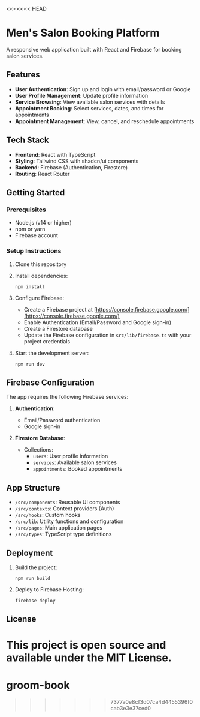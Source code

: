 <<<<<<< HEAD

# Men's Salon Booking Platform

A responsive web application built with React and Firebase for booking salon services.

## Features

- **User Authentication**: Sign up and login with email/password or Google
- **User Profile Management**: Update profile information
- **Service Browsing**: View available salon services with details
- **Appointment Booking**: Select services, dates, and times for appointments
- **Appointment Management**: View, cancel, and reschedule appointments

## Tech Stack

- **Frontend**: React with TypeScript
- **Styling**: Tailwind CSS with shadcn/ui components
- **Backend**: Firebase (Authentication, Firestore)
- **Routing**: React Router

## Getting Started

### Prerequisites

- Node.js (v14 or higher)
- npm or yarn
- Firebase account

### Setup Instructions

1. Clone this repository
2. Install dependencies:
   ```
   npm install
   ```
3. Configure Firebase:
   - Create a Firebase project at [https://console.firebase.google.com/](https://console.firebase.google.com/)
   - Enable Authentication (Email/Password and Google sign-in)
   - Create a Firestore database
   - Update the Firebase configuration in `src/lib/firebase.ts` with your project credentials

4. Start the development server:
   ```
   npm run dev
   ```

## Firebase Configuration

The app requires the following Firebase services:

1. **Authentication**:
   - Email/Password authentication
   - Google sign-in

2. **Firestore Database**:
   - Collections:
     - `users`: User profile information
     - `services`: Available salon services
     - `appointments`: Booked appointments

## App Structure

- `/src/components`: Reusable UI components
- `/src/contexts`: Context providers (Auth)
- `/src/hooks`: Custom hooks
- `/src/lib`: Utility functions and configuration
- `/src/pages`: Main application pages
- `/src/types`: TypeScript type definitions

## Deployment

1. Build the project:
   ```
   npm run build
   ```

2. Deploy to Firebase Hosting:
   ```
   firebase deploy
   ```

## License

This project is open source and available under the MIT License.
=======
# groom-book
>>>>>>> 7377a0e8cf3d07ca4d4455396f0cab3e3e37ced0
